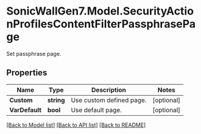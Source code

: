 # SonicWallGen7.Model.SecurityActionProfilesContentFilterPassphrasePage
Set passphrase page.

## Properties

Name | Type | Description | Notes
------------ | ------------- | ------------- | -------------
**Custom** | **string** | Use custom defined page. | [optional] 
**VarDefault** | **bool** | Use default page. | [optional] 

[[Back to Model list]](../README.md#documentation-for-models) [[Back to API list]](../README.md#documentation-for-api-endpoints) [[Back to README]](../README.md)

